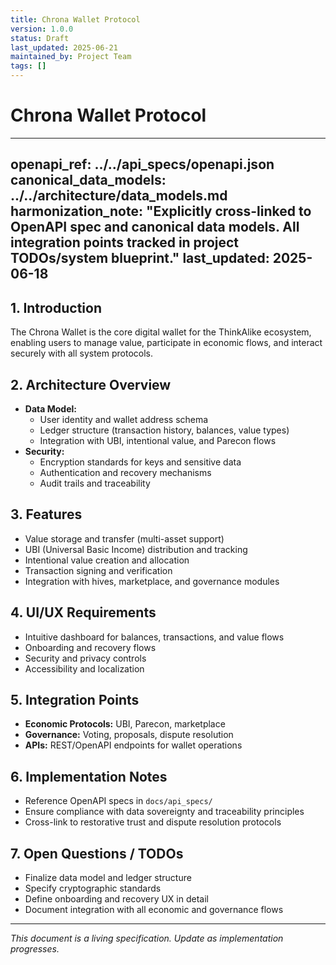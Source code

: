 ```yaml
---
title: Chrona Wallet Protocol
version: 1.0.0
status: Draft
last_updated: 2025-06-21
maintained_by: Project Team
tags: []
---
```


# Chrona Wallet Protocol

---
openapi_ref: ../../api_specs/openapi.json
canonical_data_models: ../../architecture/data_models.md
harmonization_note: "Explicitly cross-linked to OpenAPI spec and canonical data models. All integration points tracked in project TODOs/system blueprint."
last_updated: 2025-06-18
---

## 1. Introduction
The Chrona Wallet is the core digital wallet for the ThinkAlike ecosystem, enabling users to manage value, participate in economic flows, and interact securely with all system protocols.

## 2. Architecture Overview
- **Data Model:**
  - User identity and wallet address schema
  - Ledger structure (transaction history, balances, value types)
  - Integration with UBI, intentional value, and Parecon flows
- **Security:**
  - Encryption standards for keys and sensitive data
  - Authentication and recovery mechanisms
  - Audit trails and traceability

## 3. Features
- Value storage and transfer (multi-asset support)
- UBI (Universal Basic Income) distribution and tracking
- Intentional value creation and allocation
- Transaction signing and verification
- Integration with hives, marketplace, and governance modules

## 4. UI/UX Requirements
- Intuitive dashboard for balances, transactions, and value flows
- Onboarding and recovery flows
- Security and privacy controls
- Accessibility and localization

## 5. Integration Points
- **Economic Protocols:** UBI, Parecon, marketplace
- **Governance:** Voting, proposals, dispute resolution
- **APIs:** REST/OpenAPI endpoints for wallet operations

## 6. Implementation Notes
- Reference OpenAPI specs in `docs/api_specs/`
- Ensure compliance with data sovereignty and traceability principles
- Cross-link to restorative trust and dispute resolution protocols

## 7. Open Questions / TODOs
- Finalize data model and ledger structure
- Specify cryptographic standards
- Define onboarding and recovery UX in detail
- Document integration with all economic and governance flows

---
*This document is a living specification. Update as implementation progresses.*
